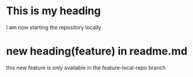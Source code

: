 # This is my heading
I am now starting the repository locally
# new heading(feature) in readme.md
this new feature is only available in the feature-local-repo branch